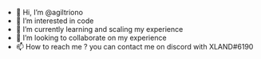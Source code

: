 - 👋 Hi, I’m @agiltriono
- 👀 I’m interested in code
- 🌱 I’m currently learning and scaling my experience
- 💞️ I’m looking to collaborate on my experience
- 📫 How to reach me ? you can contact me on discord with XLAND#6190

<!---
agiltriono/agiltriono is a ✨ special ✨ repository because its `README.md` (this file) appears on your GitHub profile.
You can click the Preview link to take a look at your changes.
--->

